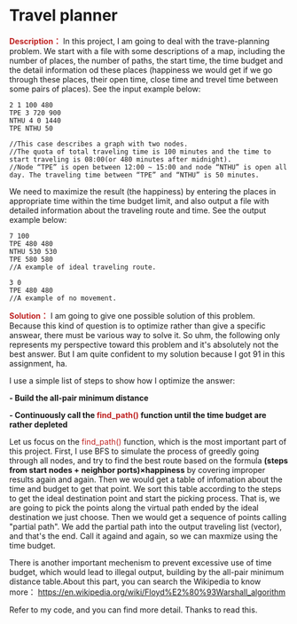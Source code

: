# Travel planner
**<font color=#bf2222>Description：</font>**
In this project, I am going to deal with the trave-planning problem. We start with a file with some descriptions of a map, including the number of places, the number of paths, the start time, the time budget and the detail information od these places (happiness we would get if we go through these places, their open time, close time and trevel time between some pairs of places). See the input example below:
```
2 1 100 480
TPE 3 720 900
NTHU 4 0 1440
TPE NTHU 50

//This case describes a graph with two nodes.
//The quota of total traveling time is 100 minutes and the time to start traveling is 08:00(or 480 minutes after midnight).
//Node “TPE” is open between 12:00 ~ 15:00 and node “NTHU” is open all day. The traveling time between “TPE” and “NTHU” is 50 minutes.
```
We need to maximize the result (the happiness) by entering the places in appropriate time within the time budget limit, and also output a file with detailed information about the traveling route and time. See the output example below:
```
7 100
TPE 480 480
NTHU 530 530
TPE 580 580
//A example of ideal traveling route.

3 0
TPE 480 480
//A example of no movement.
```

**<font color=#bf2222>Solution：</font>**
I am going to give one possible solution of this problem. Because this kind of question is to optimize rather than give a specific answear, there must be various way to solve it. So uhm, the following only represents my perspective toward this problem and it's absolutely not the best answer. But I am quite confident to my solution because I got 91 in this assignment, ha.

I use a simple list of steps to show how I optimize the answer:

**- Build the all-pair minimum distance**

**- Continuously call the <font color=#bf2222>find_path()</font> function until the time budget are rather depleted**

Let us focus on the <font color=#bf2222>find_path()</font> function, which is the most important part of this project. First, I use BFS to simulate the process of greedly going through all nodes, and try to find the best route based on the formula **(steps from start nodes + neighbor ports)×happiness** by covering improper results again and again. Then we would get a table of infomation about the time and budget to get that point. We sort this table according to the steps to get the ideal destination point and start the picking process. That is, we are going to pick the points along the virtual path ended by the ideal destination we just choose. Then we would get a sequence of points calling "partial path". We add the partial path into the output traveling list (vector), and that's the end. Call it againd and again, so we can maxmize using the time budget.

There is another important mechenism to prevent excessive use of time budget, which would lead to illegal output, building by the all-pair minimum distance table.About this part, you can search the Wikipedia to know more：
https://en.wikipedia.org/wiki/Floyd%E2%80%93Warshall_algorithm

Refer to my code, and you can find more detail. Thanks to read this.
